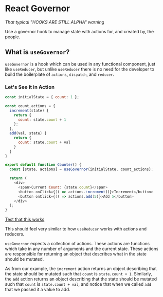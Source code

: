 # React Governor

_That typical "HOOKS ARE STILL ALPHA" warning_

Use a governor hook to manage state with actions for, and created by, the people.

## What is `useGovernor`?

`useGovernor` is a hook which can be used in any functional component, just like
`useReducer`, but unlike `useReducer` there is no need for the developer to
build the boilerplate of `actions`, `dispatch`, and `reducer`.

### Let's See it in Action

```JavaScript
const initialState = { count: 1 };

const count_actions = {
  increment(state) {
    return {
      count: state.count + 1
    };
  },
  add(val, state) {
    return {
      count: state.count + val
    }
  }
}

export default function Counter() {
  const [state, actions] = useGovernor(initialState, count_actions);

  return (
    <div>
      <span>Current Count: {state.count}</span>
      <button onClick={() => actions.increment()}>Increment</button>
      <button onClick={() => actions.add(5)}>Add 5</button>
    </div>
  );
}
```

[Test that this works](https://codesandbox.io/s/934jnrrpmr)

This should feel very similar to how `useReducer` works with actions and
reducers.

`useGovernor` expects a collection of actions. These actions are functions
which take in any number of arguments and the current state. These actions are
responsible for returning an object that describes what in the state should be
mutated.

As from our example, the `increment` action returns an object describing that
the state should be mutated such that `count` is `state.count + 1`. Similarly,
the `add` action returns an object describing that the state should be mutated
such that `count` is `state.count + val`, and notice that when we called `add`
that we passed it a value to add.
